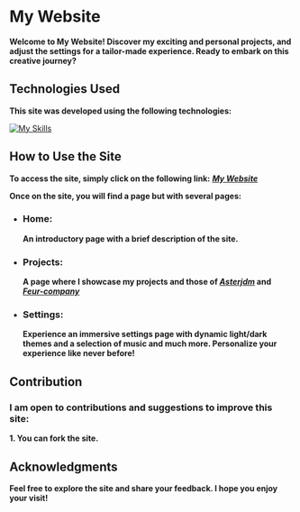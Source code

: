 # My Website

**Welcome to My Website! Discover my exciting and personal projects, and adjust the settings for a tailor-made experience. Ready to embark on this creative journey?**

## Technologies Used

**This site was developed using the following technologies:**

[![My Skills](https://skillicons.dev/icons?i=html,css,js)](https://github.com/Vital-Vuillaume)

## How to Use the Site

**To access the site, simply click on the following link:** [***My Website***](https://rmbi.ch/vital/)

**Once on the site, you will find a page but with several pages:**

- ### Home:
   **An introductory page with a brief description of the site.**
- ### Projects:
   **A page where I showcase my projects and those of [***Asterjdm***](https://github.com/asterjdm) and [***Feur-company***](https://github.com/Feur-company)**
- ### Settings:
   **Experience an immersive settings page with dynamic light/dark themes and a selection of music and much more. Personalize your experience like never before!**

## Contribution

### I am open to contributions and suggestions to improve this site:

**1. You can fork the site.**

## Acknowledgments

**Feel free to explore the site and share your feedback. I hope you enjoy your visit!**
